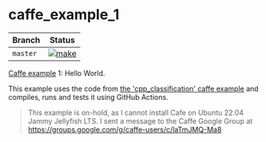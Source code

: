 # caffe_example_1

Branch  |Status
--------|----------------------
`master`|[![make](https://github.com/richelbilderbeek/caffe_example_1/actions/workflows/make.yaml/badge.svg?branch=master)](https://github.com/richelbilderbeek/caffe_example_1/actions/workflows/make.yaml)

[Caffe example](https://github.com/richelbilderbeek/caffe_examples) 1: Hello World.

This example uses the code from [the 'cpp_classification' caffe example](https://github.com/BVLC/caffe/tree/master/examples/cpp_classification)
and compiles, runs and tests it using GitHub Actions.

> This example is on-hold, as I cannot install Cafe on Ubuntu 22.04 Jammy Jellyfish LTS.
> I sent a message to the Caffe Google Group at 
> https://groups.google.com/g/caffe-users/c/laTmJMQ-Ma8
